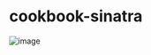 # cookbook-sinatra

![image](https://user-images.githubusercontent.com/90451710/181359157-1857cbb2-0d5a-4b90-8d35-429e5eee1f49.png)
